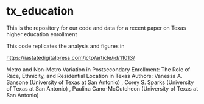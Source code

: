 # tx_education
This is the repository for our code and data for a recent paper on Texas higher education enrollment

This code replicates the analysis and figures in 

https://iastatedigitalpress.com/jctp/article/id/11013/


Metro and Non-Metro Variation in Postsecondary Enrollment: The Role of Race, Ethnicity, and Residential Location in Texas
Authors: Vanessa A. Sansone (University of Texas at San Antonio)  , Corey S. Sparks (University of Texas at San Antonio)  , Paulina Cano-McCutcheon (University of Texas at San Antonio) 
